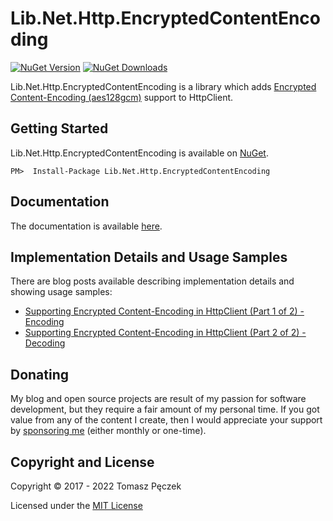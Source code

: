 # Lib.Net.Http.EncryptedContentEncoding
[![NuGet Version](https://img.shields.io/nuget/v/Lib.Net.Http.EncryptedContentEncoding?label=Lib.Net.Http.EncryptedContentEncoding&logo=nuget)](https://www.nuget.org/packages/Lib.Net.Http.EncryptedContentEncoding)
[![NuGet Downloads](https://img.shields.io/nuget/dt/Lib.Net.Http.EncryptedContentEncoding?label=⭳)](https://www.nuget.org/packages/Lib.Net.Http.EncryptedContentEncoding)

Lib.Net.Http.EncryptedContentEncoding is a library which adds [Encrypted Content-Encoding (aes128gcm)](https://tools.ietf.org/html/rfc8188) support to HttpClient.

## Getting Started

Lib.Net.Http.EncryptedContentEncoding is available on [NuGet](https://www.nuget.org/packages/Lib.Net.Http.EncryptedContentEncoding/).

```
PM>  Install-Package Lib.Net.Http.EncryptedContentEncoding
```

## Documentation

The documentation is available [here](https://tpeczek.github.io/Lib.Net.Http.EncryptedContentEncoding/).

## Implementation Details and Usage Samples

There are blog posts available describing implementation details and showing usage samples:

- [Supporting Encrypted Content-Encoding in HttpClient (Part 1 of 2) - Encoding](https://tpeczek.com/2017/02/supporting-encrypted-content-encoding.html)
- [Supporting Encrypted Content-Encoding in HttpClient (Part 2 of 2) - Decoding](https://tpeczek.com/2017/03/supporting-encrypted-content-encoding.html)

## Donating

My blog and open source projects are result of my passion for software development, but they require a fair amount of my personal time. If you got value from any of the content I create, then I would appreciate your support by [sponsoring me](https://github.com/sponsors/tpeczek) (either monthly or one-time).

## Copyright and License

Copyright © 2017 - 2022 Tomasz Pęczek

Licensed under the [MIT License](https://github.com/tpeczek/Lib.Net.Http.EncryptedContentEncoding/blob/master/LICENSE.md)
